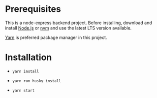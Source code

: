 # Prerequisites

This is a node-express backend project. Before installing, download and install [Node.js](https://nodejs.org/en/download/) or [nvm](https://github.com/nvm-sh/nvm) and use the latest LTS version available.

[Yarn](https://classic.yarnpkg.com/en/docs/install/) is preferred package manager in this project.

# Installation

- `yarn install`

- `yarn run husky install`

* `yarn start`
